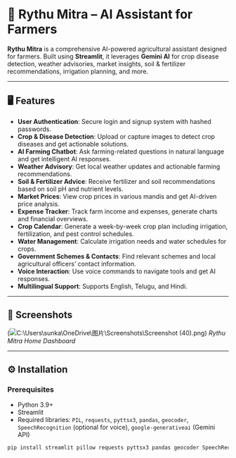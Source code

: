 # 🌾 Rythu Mitra – AI Assistant for Farmers

**Rythu Mitra** is a comprehensive AI-powered agricultural assistant designed for farmers. Built using **Streamlit**, it leverages **Gemini AI** for crop disease detection, weather advisories, market insights, soil & fertilizer recommendations, irrigation planning, and more.  

---

## 🖥 Features

- **User Authentication**: Secure login and signup system with hashed passwords.
- **Crop & Disease Detection**: Upload or capture images to detect crop diseases and get actionable solutions.
- **AI Farming Chatbot**: Ask farming-related questions in natural language and get intelligent AI responses.
- **Weather Advisory**: Get local weather updates and actionable farming recommendations.
- **Soil & Fertilizer Advice**: Receive fertilizer and soil recommendations based on soil pH and nutrient levels.
- **Market Prices**: View crop prices in various mandis and get AI-driven price analysis.
- **Expense Tracker**: Track farm income and expenses, generate charts and financial overviews.
- **Crop Calendar**: Generate a week-by-week crop plan including irrigation, fertilization, and pest control schedules.
- **Water Management**: Calculate irrigation needs and water schedules for crops.
- **Government Schemes & Contacts**: Find relevant schemes and local agricultural officers’ contact information.
- **Voice Interaction**: Use voice commands to navigate tools and get AI responses.
- **Multilingual Support**: Supports English, Telugu, and Hindi.

---

## 📸 Screenshots

(![C:\Users\sunka\OneDrive\图片\Screenshots\Screenshot (40).png](https://github.com/user-attachments/assets/8aef4445-4270-4be6-8237-dccb85987ff7))
*Rythu Mitra Home Dashboard*

---

## ⚙️ Installation

### Prerequisites
- Python 3.9+
- Streamlit
- Required libraries: `PIL`, `requests`, `pyttsx3`, `pandas`, `geocoder`, `SpeechRecognition` (optional for voice), `google-generativeai` (Gemini API)

```bash
pip install streamlit pillow requests pyttsx3 pandas geocoder SpeechRecognition google-generativeai

